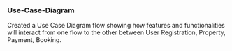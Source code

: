 ### Use-Case-Diagram
Created a Use Case Diagram flow showing how features and functionalities will interact from one flow to the other between User Registration, Property, Payment, Booking.
